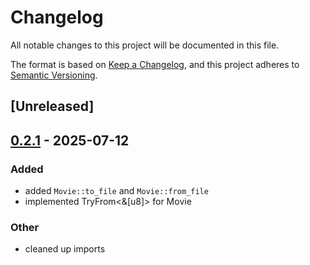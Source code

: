# Changelog

All notable changes to this project will be documented in this file.

The format is based on [Keep a Changelog](https://keepachangelog.com/en/1.0.0/),
and this project adheres to [Semantic Versioning](https://semver.org/spec/v2.0.0.html).

## [Unreleased]

## [0.2.1](https://github.com/TimeTravelPenguin/m64-movie/compare/v0.2.0...v0.2.1) - 2025-07-12

### Added

- added `Movie::to_file` and `Movie::from_file`
- implemented TryFrom<&[u8]> for Movie

### Other

- cleaned up imports
